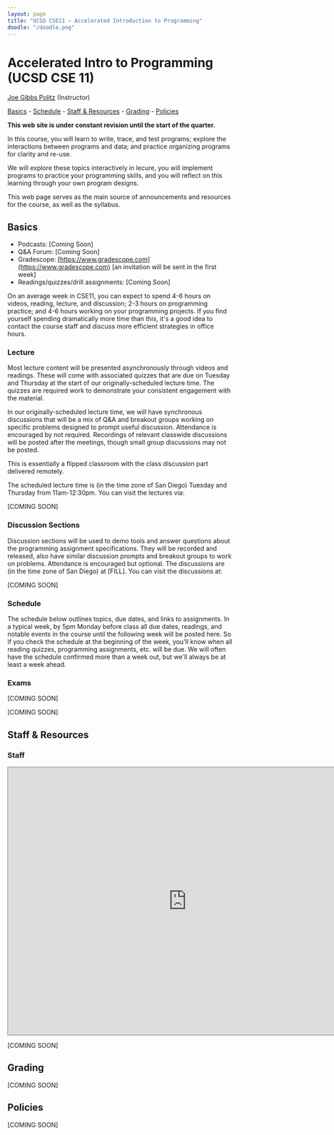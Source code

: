 ```yaml
---
layout: page
title: "UCSD CSE11 – Accelerated Introduction to Programming"
doodle: "/doodle.png"
---
```


# Accelerated Intro to Programming (UCSD CSE 11)

<a href="https://jpolitz.github.io">Joe Gibbs Politz</a> (Instructor)

<p>
<a href="#basics">Basics</a> -
<a href="#schedule">Schedule</a> -
<a href="#staff">Staff &amp; Resources</a> -
<a href="#grading">Grading</a> -
<a href="#policies">Policies</a>
</p>

<b>This web site is under constant revision until the start of the quarter.</b>

In this course, you will learn to write, trace, and test programs; explore the
interactions between programs and data; and practice organizing programs for
clarity and re-use.

We will explore these topics interactively in lecure, you will implement
programs to practice your programming skills, and you will reflect on this
learning through your own program designs.

This web page serves as the main source of announcements and resources for the
course, as well as the syllabus.

<a id="basics"></a>


## Basics

- Podcasts: [Coming Soon]
- Q&A Forum: [Coming Soon]
- Gradescope: [https://www.gradescope.com](https://www.gradescope.com) [an invitation will be sent in the first week]
- Readings/quizzes/drill assignments: [Coming Soon]

On an average week in CSE11, you can expect to spend 4-6 hours on videos,
reading, lecture, and discussion; 2-3 hours on programming practice; and 4-6
hours working on your programming projects. If you find yourself spending
dramatically more time than this, it's a good idea to contact the course staff
and discuss more efficient strategies in office hours.

<a id="b:lec"></a>

<h3>Lecture</h3>

Most lecture content will be presented asynchronously through videos and
readings. These will come with associated quizzes that are due on Tuesday and
Thursday at the start of our originally-scheduled lecture time. The quizzes are
required work to demonstrate your consistent engagement with the material.

In our originally-scheduled lecture time, we will have synchronous discussions
that will be a mix of Q&A and breakout groups working on specific problems
designed to prompt useful discussion. Attendance is encouraged by not required.
Recordings of relevant classwide discussions will be posted after the meetings,
though small group discussions may not be posted.

This is essentially a flipped classroom with the class discussion part
delivered remotely.

The scheduled lecture time is (in the time zone of San Diego) Tuesday and
Thursday from 11am-12:30pm. You can visit the lectures via:

[COMING SOON]

<a id="b:disc"></a>
<h3>Discussion Sections</h3>

Discussion sections will be used to demo tools and answer questions about the
programming assignment specifications. They will be recorded and released, also
have similar discussion prompts and breakout groups to work on problems.
Attendance is encouraged but optional. The discussions are (in the time zone of
San Diego) at [FILL]. You can visit the discussions at:

[COMING SOON]


<a id="b:disc"></a>
<h3>Schedule</h3>
The schedule below outlines topics, due dates, and links to assignments. In a typical week, by 5pm Monday before class all due dates, readings, and notable events in the course until the following week will be posted here. So if you check the schedule at the beginning of the week, you'll know when all reading quizzes, programming assignments, etc. will be due. We will often have the schedule confirmed more than a week out, but we'll always be at least a week ahead.



<a id="b:exams"></a>
<h3>Exams</h3>

[COMING SOON]




<a id="schedule"></a>

[COMING SOON]


<a id="staff"></a>
## Staff & Resources

### Staff
<a id="staff"></a>

<iframe src="https://calendar.google.com/calendar/embed?height=600&amp;wkst=1&amp;bgcolor=%23ffffff&amp;ctz=America%2FLos_Angeles&amp;src=dWNzZC5lZHVfc28yNnVsZmRhN2VhaDgwa2M0YjJpZ2Y0bG9AZ3JvdXAuY2FsZW5kYXIuZ29vZ2xlLmNvbQ&amp;color=%23009688" style="border:solid 1px #777" width="800" height="600" frameborder="0" scrolling="no"></iframe>

[COMING SOON]

<a id="grading"></a>
## Grading

[COMING SOON]

<a id="policies"></a>
## Policies

[COMING SOON]
